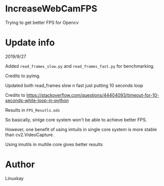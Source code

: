 # IncreaseWebCamFPS
Trying to get better FPS for Opencv

# Update info

2019/9/27 

Added `read_frames_slow.py` and `read_frames_fast.py` for benchmarking.

Credits to pyimg.

Updated both read_frames slow n fast just putting 10 seconds loop

Credits to https://stackoverflow.com/questions/44404093/timeout-for-10-seconds-while-loop-in-python

Results in `FPS_Resutls.ods`

So basically, sinlge core system won't be able to achieve better FPS.

However, one benefit of using imtuils in single core system is more stable than cv2.VideoCapture.

Using imutils in multile core gives better results

# Author

Linuxkay
